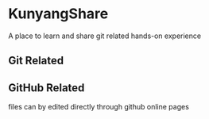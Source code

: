 # KunyangShare
A place to learn and share git related hands-on experience
## Git Related
## GitHub Related
files can by edited directly through github online pages
